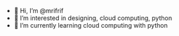 - 👋 Hi, I’m @mrifrif
- 👀 I’m interested in designing, cloud computing, python
- 🌱 I’m currently learning cloud computing with python

<!---
mrifrif/mrifrif is a ✨ special ✨ repository because its `README.md` (this file) appears on your GitHub profile.
You can click the Preview link to take a look at your changes.
--->
